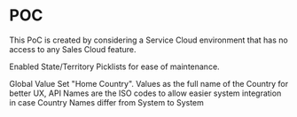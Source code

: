 # POC

This PoC is created by considering a Service Cloud environment that has no access to any Sales Cloud feature.


Enabled State/Territory Picklists for ease of maintenance. 


Global Value Set "Home Country". Values as the full name of the Country for better UX, API Names are the ISO codes to allow easier system integration in case Country Names differ from System to System



